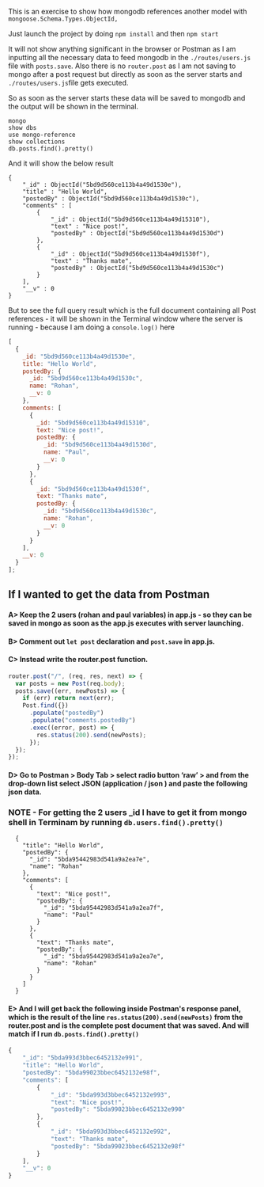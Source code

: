 This is an exercise to show how mongodb references another model with `mongoose.Schema.Types.ObjectId,`

Just launch the project by doing `npm install` and then `npm start`

It will not show anything significant in the browser or Postman as I am inputting all the necessary data to feed mongodb in the `./routes/users.js` file with `posts.save`. Also there is no `router.post` as I am not saving to mongo after a post request but directly as soon as the server starts and `./routes/users.js`file gets executed.

So as soon as the server starts these data will be saved to mongodb and the output will be shown in the terminal.

```
mongo
show dbs
use mongo-reference
show collections
db.posts.find().pretty()
```

And it will show the below result

```
{
	"_id" : ObjectId("5bd9d560ce113b4a49d1530e"),
	"title" : "Hello World",
	"postedBy" : ObjectId("5bd9d560ce113b4a49d1530c"),
	"comments" : [
		{
			"_id" : ObjectId("5bd9d560ce113b4a49d15310"),
			"text" : "Nice post!",
			"postedBy" : ObjectId("5bd9d560ce113b4a49d1530d")
		},
		{
			"_id" : ObjectId("5bd9d560ce113b4a49d1530f"),
			"text" : "Thanks mate",
			"postedBy" : ObjectId("5bd9d560ce113b4a49d1530c")
		}
	],
	"__v" : 0
}
```

But to see the full query result which is the full document containing all Post references - it will be shown in the Terminal window where the server is running - because I am doing a `console.log()` here

```js
[
  {
    _id: "5bd9d560ce113b4a49d1530e",
    title: "Hello World",
    postedBy: {
      _id: "5bd9d560ce113b4a49d1530c",
      name: "Rohan",
      __v: 0
    },
    comments: [
      {
        _id: "5bd9d560ce113b4a49d15310",
        text: "Nice post!",
        postedBy: {
          _id: "5bd9d560ce113b4a49d1530d",
          name: "Paul",
          __v: 0
        }
      },
      {
        _id: "5bd9d560ce113b4a49d1530f",
        text: "Thanks mate",
        postedBy: {
          _id: "5bd9d560ce113b4a49d1530c",
          name: "Rohan",
          __v: 0
        }
      }
    ],
    __v: 0
  }
];
```

## If I wanted to get the data from Postman

#### A> Keep the 2 users (rohan and paul variables) in app.js - so they can be saved in mongo as soon as the app.js executes with server launching.

#### B> Comment out `let post` declaration and `post.save` in app.js.

#### C> Instead write the router.post function.

```js
router.post("/", (req, res, next) => {
  var posts = new Post(req.body);
  posts.save((err, newPosts) => {
    if (err) return next(err);
    Post.find({})
      .populate("postedBy")
      .populate("comments.postedBy")
      .exec((error, post) => {
        res.status(200).send(newPosts);
      });
  });
});

```

#### D> Go to Postman > Body Tab > select radio button ‘raw’ > and from the drop-down list select JSON (application / json ) and paste the following json data.

### NOTE - For getting the 2 users \_id I have to get it from mongo shell in Terminam by running `db.users.find().pretty()`

```
  {
    "title": "Hello World",
    "postedBy": {
      "_id": "5bda95442983d541a9a2ea7e",
      "name": "Rohan"
    },
    "comments": [
      {
        "text": "Nice post!",
        "postedBy": {
          "_id": "5bda95442983d541a9a2ea7f",
          "name": "Paul"
        }
      },
      {
        "text": "Thanks mate",
        "postedBy": {
          "_id": "5bda95442983d541a9a2ea7e",
          "name": "Rohan"
        }
      }
    ]
  }
```

#### E> And I will get back the following inside Postman's response panel, which is the result of the line `res.status(200).send(newPosts)` from the router.post and is the complete post document that was saved. And will match if I run `db.posts.find().pretty()`

```js
{
    "_id": "5bda993d3bbec6452132e991",
    "title": "Hello World",
    "postedBy": "5bda99023bbec6452132e98f",
    "comments": [
        {
            "_id": "5bda993d3bbec6452132e993",
            "text": "Nice post!",
            "postedBy": "5bda99023bbec6452132e990"
        },
        {
            "_id": "5bda993d3bbec6452132e992",
            "text": "Thanks mate",
            "postedBy": "5bda99023bbec6452132e98f"
        }
    ],
    "__v": 0
}
```
